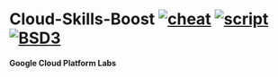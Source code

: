 # Cloud-Skills-Boost [![cheat][cheat]]() [![script][script]]() [![BSD3][BSD3]]()

**Google Cloud Platform Labs**


[BSD3]:   https://img.shields.io/badge/License-BSD_3--Clause-orange.svg
[cheat]:  https://img.shields.io/endpoint?url=https://gist.githubusercontent.com/KloudCell/44aeab7ee88202f9de432b2f79d598ee/raw
[script]: https://img.shields.io/endpoint?url=https://gist.githubusercontent.com/KloudCell/d3888850c70af7f8ce7b5df6960c2c45/raw
